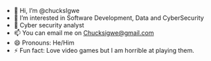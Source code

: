 - 👋 Hi, I’m @chucksIgwe
- 👀 I’m interested in Software Development, Data and CyberSecurity
- 🌱 Cyber security analyst
- 📫 You can email me on Chucksigwe@gmail.com
- 😄 Pronouns: He/Him
- ⚡ Fun fact: Love video games but I am horrible at playing them.

<!---
chucksigwe/chucksigwe is a ✨ special ✨ repository because its `README.md` (this file) appears on your GitHub profile.
You can click the Preview link to take a look at your changes.
--->
